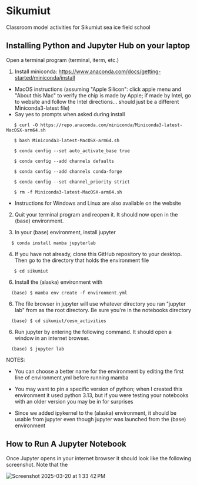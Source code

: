 # Sikumiut
Classroom model activities for Sikumiut sea ice field school


## Installing Python and Jupyter Hub on  your laptop

Open a terminal program (terminal, iterm, etc.)

1. Install miniconda: https://www.anaconda.com/docs/getting-started/miniconda/install

  -  MacOS instructions (assuming "Apple Silicon": click apple menu and "About this Mac"
      to verify the chip is made by Apple; if made by Intel, go to website and follow the
      Intel directions... should just be a different Miniconda3-latest file)
  - Say yes to prompts when asked during install

```
   $ curl -O https://repo.anaconda.com/miniconda/Miniconda3-latest-MacOSX-arm64.sh
```
```
   $ bash Miniconda3-latest-MacOSX-arm64.sh
```
```
   $ conda config --set auto_activate_base true
```
```
   $ conda config --add channels defaults
```
```
   $ conda config --add channels conda-forge
```
```
   $ conda config --set channel_priority strict
```
```
   $ rm -f Miniconda3-latest-MacOSX-arm64.sh
```

  - Instructions for Windows and Linux are also available on the website

2. Quit your terminal program and reopen it. It should now open in the (base) environment.

3. In your (base) environment, install jupyter

```
  $ conda install mamba jupyterlab
```

4. If you have not already, clone this GitHub repository to your desktop. Then go to the directory that holds the environment file
   
```
   $ cd sikumiut
```

6. Install the (alaska) environment with

```
  (base) $ mamba env create -f environment.yml
```

6. The file browser in jupyter will use whatever directory you ran "jupyter lab" from as
  the root directory. Be sure you're in the notebooks directory

```
  (base) $ cd sikumiut/cesm_activities
```

6. Run jupyter by entering the following command. It should open a window in an internet browser.

```
  (base) $ jupyter lab
```

NOTES:

* You can choose a better name for the environment by editing the first line of
  environment.yml before running mamba

* You may want to pin a specific version of python; when I created this environment it used
  python 3.13, but if you were testing your notebooks with an older version you may be in
  for surprises

* Since we added ipykernel to the (alaska) environment, it should be usable from jupyter
  even though jupyter was launched from the (base) environment


## How to Run A Jupyter Notebook

Once Jupyter opens in your internet browser it should look like the following screenshot. Note that the

![Screenshot 2025-03-20 at 1 33 42 PM](https://github.com/user-attachments/assets/c35cf701-f4c1-4f37-921f-f2aa8b70395f)


